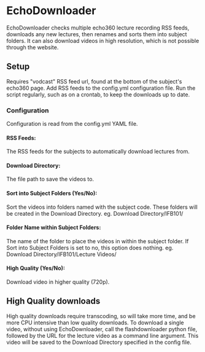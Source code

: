# EchoDownloader
EchoDownloader checks multiple echo360 lecture recording RSS feeds, downloads any new lectures, then renames and sorts them into subject folders. It can also download videos in high resolution, which is not possible through the website.

## Setup
Requires "vodcast" RSS feed url, found at the bottom of the subject's echo360 page. Add RSS feeds to the config.yml configuration file. Run the script regularly, such as on a crontab, to keep the downloads up to date.

### Configuration
Configuration is read from the config.yml YAML file.
#### RSS Feeds:
The RSS feeds for the subjects to automatically download lectures from.

#### Download Directory:
The file path to save the videos to.

#### Sort into Subject Folders (Yes/No):
Sort the videos into folders named with the subject code. These folders will be created in the Download Directory.
eg. Download Directory/IFB101/

#### Folder Name within Subject Folders:
The name of the folder to place the videos in within the subject folder. If Sort into Subject Folders is set to no, this option does nothing.
eg. Download Directory/IFB101/Lecture Videos/

#### High Quality (Yes/No):
Download video in higher quality (720p).

## High Quality downloads
High quality downloads require transcoding, so will take more time, and be more CPU intensive than low quality downloads. To download a single video, without using EchoDownloader, call the flashdownloader python file, followed by the URL for the lecture video as a command line argument. This video will be saved to the Download Directory specified in the config file.
